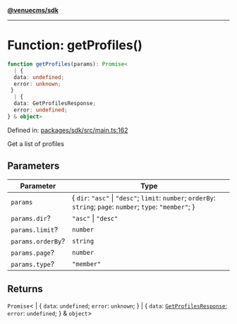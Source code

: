 [**@venuecms/sdk**](../Index.md)

***

# Function: getProfiles()

```ts
function getProfiles(params): Promise<
  | {
  data: undefined;
  error: unknown;
 }
  | {
  data: GetProfilesResponse;
  error: undefined;
} & object>
```

Defined in: [packages/sdk/src/main.ts:162](https://github.com/venuecms/sdk/blob/bc8b8c4174423a3d8d92fe0cce4d46883acf7584/packages/sdk/src/main.ts#L162)

Get a list of profiles

## Parameters

| Parameter | Type |
| ------ | ------ |
| `params` | \{ `dir`: `"asc"` \| `"desc"`; `limit`: `number`; `orderBy`: `string`; `page`: `number`; `type`: `"member"`; \} |
| `params.dir`? | `"asc"` \| `"desc"` |
| `params.limit`? | `number` |
| `params.orderBy`? | `string` |
| `params.page`? | `number` |
| `params.type`? | `"member"` |

## Returns

`Promise`\<
  \| \{
  `data`: `undefined`;
  `error`: `unknown`;
 \}
  \| \{
  `data`: [`GetProfilesResponse`](../type-aliases/GetProfilesResponse.md);
  `error`: `undefined`;
 \} & `object`\>
